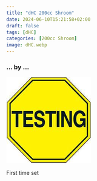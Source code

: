 ```yaml
---
title: "dHC 200cc Shroom"
date: 2024-06-10T15:21:58+02:00
draft: false
tags: [dHC]
categories: [200cc Shroom]
image: dHC.webp
---
```

### ... by ...
![Nothing there](testing.jpg)

First time set